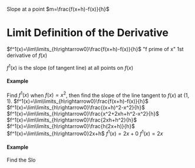 Slope at a point
$m=\frac{f(x+h)-f(x)}{h}$
# Limit Definition of the Derivative
$f^1(x)=\lim\limits_{h\rightarrow0}\frac{f(x+h)-f(x)}{h}$
"f prime of x"
1st derivative of $f(x)$

$f^1(x)$ is the slope (of tangent line) at all points on $f(x)$
#### Example
Find $f^1(x)$ when $f(x)=x^2$, then find the slope of the line tangent to $f(x)$ at $(1,1)$.
	$f^1(x)=\lim\limits_{h\rightarrow0}\frac{f(x+h)-f(x)}{h}$
	$f^1(x)=\lim\limits_{h\rightarrow0}\frac{(x+h)^2-x^2}{h}$
	$f^1(x)=\lim\limits_{h\rightarrow0}\frac{x^2+2xh+h^2-x^2}{h}$
	$f^1(x)=\lim\limits_{h\rightarrow0}\frac{2xh+h^2}{h}$
	$f^1(x)=\lim\limits_{h\rightarrow0}\frac{h(2x+h)}{h}$
	$f^1(x)=\lim\limits_{h\rightarrow0}2x+h$
	$f^1(x)=2x+0$
	$f^1(x)=2x$
#### Example
Find the Slo